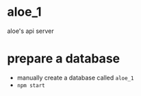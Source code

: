 # aloe_1

aloe's api server

# prepare a database

- manually create a database called `aloe_1`
- `npm start`
